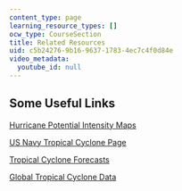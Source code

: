 ```yaml
---
content_type: page
learning_resource_types: []
ocw_type: CourseSection
title: Related Resources
uid: c5b24276-9b16-9637-1783-4ec7c4f0d84e
video_metadata:
  youtube_id: null
---
```


Some Useful Links
-----------------

[Hurricane Potential Intensity Maps](http://wind.mit.edu/~emanuel/pcmin/hurdes.html)

[US Navy Tropical Cyclone Page](http://www.nrlmry.navy.mil/tc_pages/tc_home.html)

[Tropical Cyclone Forecasts](http://wind.mit.edu/~emanuel/storm.html)

[Global Tropical Cyclone Data](ftp://texmex.mit.edu/pub/emanuel/HURR/tracks/)
